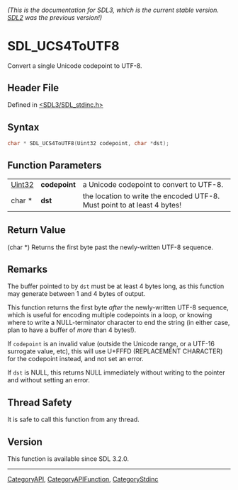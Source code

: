 ###### (This is the documentation for SDL3, which is the current stable version. [SDL2](https://wiki.libsdl.org/SDL2/) was the previous version!)
# SDL_UCS4ToUTF8

Convert a single Unicode codepoint to UTF-8.

## Header File

Defined in [<SDL3/SDL_stdinc.h>](https://github.com/libsdl-org/SDL/blob/main/include/SDL3/SDL_stdinc.h)

## Syntax

```c
char * SDL_UCS4ToUTF8(Uint32 codepoint, char *dst);
```

## Function Parameters

|                  |               |                                                                          |
| ---------------- | ------------- | ------------------------------------------------------------------------ |
| [Uint32](Uint32) | **codepoint** | a Unicode codepoint to convert to UTF-8.                                 |
| char *           | **dst**       | the location to write the encoded UTF-8. Must point to at least 4 bytes! |

## Return Value

(char *) Returns the first byte past the newly-written UTF-8 sequence.

## Remarks

The buffer pointed to by `dst` must be at least 4 bytes long, as this
function may generate between 1 and 4 bytes of output.

This function returns the first byte _after_ the newly-written UTF-8
sequence, which is useful for encoding multiple codepoints in a loop, or
knowing where to write a NULL-terminator character to end the string (in
either case, plan to have a buffer of _more_ than 4 bytes!).

If `codepoint` is an invalid value (outside the Unicode range, or a UTF-16
surrogate value, etc), this will use U+FFFD (REPLACEMENT CHARACTER) for the
codepoint instead, and not set an error.

If `dst` is NULL, this returns NULL immediately without writing to the
pointer and without setting an error.

## Thread Safety

It is safe to call this function from any thread.

## Version

This function is available since SDL 3.2.0.

----
[CategoryAPI](CategoryAPI), [CategoryAPIFunction](CategoryAPIFunction), [CategoryStdinc](CategoryStdinc)

